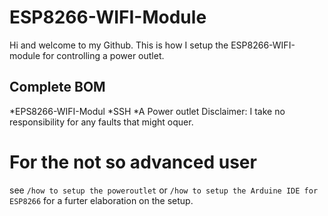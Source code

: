 # ESP8266-WIFI-Module
Hi and welcome to my Github. This is how I setup the ESP8266-WIFI-module for controlling a power outlet. 
## Complete BOM
*EPS8266-WIFI-Modul
*SSH
*A Power outlet
Disclaimer: I take no responsibility for any faults that might oquer. 


# For the not so advanced user
see `/how to setup the poweroutlet` or `/how to setup the Arduine IDE for ESP8266` for a furter elaboration on the setup. 
